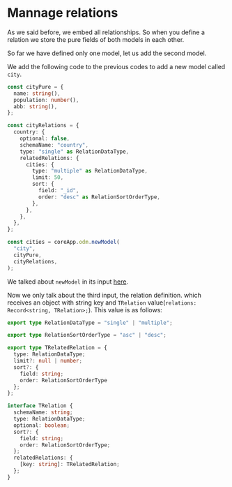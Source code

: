 # Mannage relations
As we said before, we embed all relationships. So when you define a relation we store the pure fields of both models in each other.  

So far we have defined only one model, let us add the second model.  

We add the following code to the previous codes to add a new model called `city`.
```ts
const cityPure = {
  name: string(),
  population: number(),
  abb: string(),
};

const cityRelations = {
  country: {
    optional: false,
    schemaName: "country",
    type: "single" as RelationDataType,
    relatedRelations: {
      cities: {
        type: "multiple" as RelationDataType,
        limit: 50,
        sort: {
          field: "_id",
          order: "desc" as RelationSortOrderType,
        },
      },
    },
  },
};

const cities = coreApp.odm.newModel(
  "city",
  cityPure,
  cityRelations,
);
```

We talked about `newModel` in its input [here](https://miaadteam.github.io/lesan/getting_start.html#add-new-model).  

Now we only talk about the third input, the relation definition. which receives an object with string key and `TRelation` value(`relations: Record<string, TRelation>;`). This value is as follows:
```ts
export type RelationDataType = "single" | "multiple";

export type RelationSortOrderType = "asc" | "desc";

export type TRelatedRelation = {
  type: RelationDataType;
  limit?: null | number;
  sort?: {
    field: string;
    order: RelationSortOrderType
  };
};

interface TRelation {
  schemaName: string;
  type: RelationDataType;
  optional: boolean;
  sort?: {
    field: string;
    order: RelationSortOrderType;
  };
  relatedRelations: {
    [key: string]: TRelatedRelation;
  };
}
```
